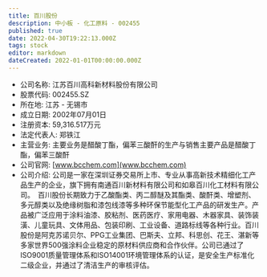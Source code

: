 ```yaml
---
title: 百川股份
description: 中小板 - 化工原料 - 002455
published: true
date: 2022-04-30T19:22:13.000Z
tags: stock
editor: markdown
dateCreated: 2022-01-01T00:00:00.000Z
---
```


- 公司名称: 江苏百川高科新材料股份有限公司
- 股票代码: 002455.SZ
- 所在地: 江苏 - 无锡市
- 成立日期: 2002年07月01日
- 注册资本: 59,316.517万元
- 法定代表人: 郑铁江
- 主营业务: 主要业务是醋酸丁酯，偏苯三酸酐的生产与销售主要产品是醋酸丁酯，偏苯三酸酐
- 公司官网: [www.bcchem.com](www.bcchem.com)
- 公司介绍: 公司是一家在深圳证券交易所上市、专业从事高新技术精细化工产品生产的企业，旗下拥有南通百川新材料有限公司和如皋百川化工材料有限公司。　百川股份长期致力于乙酸酯类、丙二醇醚及其酯类、酸酐类、增塑剂、多元醇类以及绝缘树脂和漆包线漆等多种环保节能型化工产品的研发生产。产品被广泛应用于涂料油漆、胶粘剂、医药医疗、家用电器、木器家具、装饰装潢、儿童玩具、文体用品、包装印刷、工业设备、道路标线等各种行业。百川股份是阿克苏诺贝尔、PPG工业集团、巴斯夫、立邦、科思创、花王、湛新等多家世界500强涂料企业稳定的原材料供应商和合作伙伴。公司已通过了ISO9001质量管理体系和ISO14001环境管理体系的认证，是安全生产标准化二级企业，并通过了清洁生产的审核评估。



